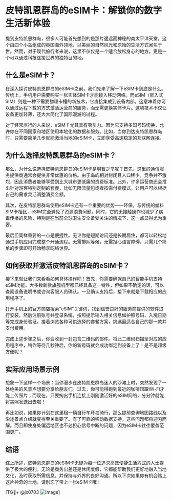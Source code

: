 # 皮特凯恩群岛的eSIM卡：解锁你的数字生活新体验

提到皮特凯恩群岛，很多人可能首先想到的是那片遥远而神秘的南太平洋天堂。这个由四个小岛组成的英国海外领地，以美丽的自然风光和原始的生活方式闻名于世。然而，对于现代旅行者来说，这里不仅仅是一个适合放松身心的地方，更是一个可以通过科技连接世界的独特目的地。

## 什么是eSIM卡？

在深入探讨皮特凯恩群岛的eSIM卡之前，我们先来了解一下eSIM卡到底是什么。传统上，手机用户需要购买一张实体SIM卡才能接入移动网络。而eSIM（嵌入式SIM）则是一种不需要物理卡槽的新技术，它直接集成到设备内部。这意味着你可以通过远程下载的方式激活运营商的服务，而无需更换实体卡片。这项技术不仅让设备更加轻薄，还大大简化了国际漫游的过程。

对于经常旅行的人来说，eSIM卡尤其具有吸引力。因为它支持多国号码切换，允许你在不同国家和地区使用本地化的数据和服务。比如，当你到达皮特凯恩群岛时，只需要简单几步就能激活当地的eSIM卡，立即享受高速稳定的互联网连接。

## 为什么选择皮特凯恩群岛的eSIM卡？

那么，为什么说选择皮特凯恩群岛的eSIM卡是明智之举呢？首先，这里的通信服务提供商通常会提供非常优惠的价格。由于岛屿相对封闭且人口稀少，竞争并不激烈，因此消费者能够享受到比大城市更低廉的资费标准。此外，许多运营商还会推出针对游客特别定制的套餐，比如无限流量包或者按需付费模式，让用户可以根据自己的需求灵活调整消费金额。

其次，在皮特凯恩群岛使用eSIM卡还有一个重要的优势——环保。与传统的塑料SIM卡相比，eSIM完全避免了资源浪费问题。同时，它的无接触操作也减少了病毒传播的风险，特别是在当前全球卫生安全备受关注的情况下，这一点显得尤为重要。

最后但同样重要的一点是便捷性。无论你是短期访问还是长期居住，都可以轻松地通过手机应用完成整个开通流程。无需排队等候，无需担心语言障碍，只需几个简单的步骤即可开始畅享网络世界。

## 如何获取并激活皮特凯恩群岛的eSIM卡？

接下来就让我们来看看如何具体操作吧！首先，你需要确保自己的智能手机支持eSIM功能。大多数新款旗舰机型都已经具备这一特性，但如果不确定的话，可以查阅设备说明书或咨询客服人员确认。一旦确认支持后，接下来就是下载相应的应用程序了。

打开手机上的官方商店搜索“eSIM”关键词，找到信誉良好的服务商提供的软件进行安装。然后注册账号并登录系统，按照提示输入相关信息如护照号码、入境日期等完成身份验证。接着浏览各种可供选择的套餐方案，挑选最适合自己的那一款并支付费用。

完成上述步骤之后，你会收到一封包含二维码的邮件。将此二维码扫描至对应的应用程序中，稍作等待几秒钟后，你的新号码就会成功绑定到设备上了！是不是超级方便呢？

## 实际应用场景示例

想象一下这样一个场景：当你漫步在皮特凯恩群岛迷人的沙滩上时，突然发现了一处绝美的风景点想要分享给朋友们。过去，你可能得跑到最近的咖啡馆蹭Wi-Fi才能上传照片；而现在，只要掏出手机连接上刚刚激活好的eSIM网络，分分钟就能将美照发送出去啦！

再比如说，如果你计划在这里租一辆自行车环岛骑行，那么提前查询地图路线以及沿途景点介绍就变得至关重要了。有了可靠的移动数据支持，这些问题都将迎刃而解。而且即使身处偏远地区也不必担心信号中断的问题，因为eSIM卡往往覆盖范围更广。

## 结语

综上所述，皮特凯恩群岛的eSIM卡无疑为每一位追求高效便捷生活方式的人士提供了极大的便利。无论是商务出差还是休闲度假，它都能帮助我们更好地融入当地文化，及时获取所需信息，并保持与外界的良好沟通。所以下次如果你有机会踏上这片神奇的土地，请别忘了带上一张eSIM卡哦！

[TG💪+ @jx0703 ![Image](https://github.com/user-attachments/assets/dbca1d08-cadb-493c-b0ec-ad6f7a83f270)]